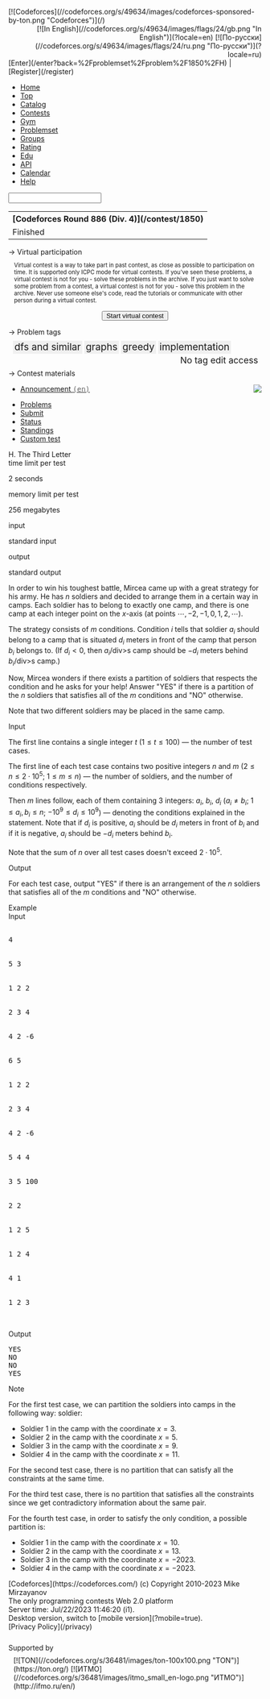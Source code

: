 <span style="display:none;" class="csrf-token" data-csrf="e693a907ece8a5f3d724691285a3788b"> </span><script type="text/javascript">String.prototype.hashCode = function() { var hash = 0, i, chr; if (this.length === 0) return hash; for (i = 0; i < this.length; i++) { chr = this.charCodeAt(i); hash = ((hash << 5) - hash) + chr; hash |= 0; // Convert to 32bit integer } return hash; }; var queryMobile = Codeforces.queryString.mobile; if (queryMobile === "true" || queryMobile === "false") { Codeforces.putToStorage("useMobile", queryMobile === "true"); } else { var useMobile = Codeforces.getFromStorage("useMobile"); if (useMobile === true || useMobile === false) { if (useMobile != false) { Codeforces.redirect(Codeforces.updateUrlParameter(document.location.href, "mobile", useMobile)); } } }</script> <script type="text/javascript">if (window.parent.frames.length > 0) { window.stop(); }</script> <script type="text/javascript">$(document).ready(function () { (function () { jQuery.expr[':'].containsCI = function(elem, index, match) { return !match || !match.length || match.length < 4 || !match[3] || ( elem.textContent || elem.innerText || jQuery(elem).text() || '' ).toLowerCase().indexOf(match[3].toLowerCase()) >= 0; } }(jQuery)); $.ajaxPrefilter(function(options, originalOptions, xhr) { var csrf = Codeforces.getCsrfToken(); if (csrf) { var data = originalOptions.data; if (originalOptions.data !== undefined) { if (Object.prototype.toString.call(originalOptions.data) === '[object String]') { data = $.deparam(originalOptions.data); } } else { data = {}; } options.data = $.param($.extend(data, { csrf_token: csrf })); } }); window.getCodeforcesServerTime = function(callback) { $.post("/data/time", {}, callback, "json"); } window.updateTypography = function () { $("div.ttypography code").addClass("tt"); $("div.ttypography pre>code").addClass("prettyprint").removeClass("tt"); $("div.ttypography table").addClass("bordertable"); prettyPrint(); } $.ajaxSetup({ scriptCharset: "utf-8" ,contentType: "application/x-www-form-urlencoded; charset=UTF-8", headers: { 'X-Csrf-Token': Codeforces.getCsrfToken() }}); window.updateTypography(); Codeforces.signForms(); setTimeout(function() { $(".second-level-menu-list").lavaLamp({ fx: "backout", speed: 700 }); }, 100); Codeforces.countdown(); $("a[rel='photobox']").colorbox(); function showAnnouncements(json) { //info("j=" + JSON.stringify(json)); if (json.t != "a") { return; } setTimeout(function() { Codeforces.showAnnouncements(json.d, "en"); }, Math.random() * 500); } function showEventCatcherUserMessage(json) { if (json.t == "s") { var points = json.d[5]; var passedTestCount = json.d[7]; var judgedTestCount = json.d[8]; var verdict = preparedVerdictFormats[json.d[12]]; var verdictPrototypeDiv = $(".verdictPrototypeDiv"); verdictPrototypeDiv.html(verdict); if (judgedTestCount != null && judgedTestCount != undefined) { verdictPrototypeDiv.find(".verdict-format-judged").text(judgedTestCount); } if (passedTestCount != null && passedTestCount != undefined) { verdictPrototypeDiv.find(".verdict-format-passed").text(passedTestCount); } if (points != null && points != undefined) { verdictPrototypeDiv.find(".verdict-format-points").text(points); } Codeforces.showMessage(verdictPrototypeDiv.text()); } } $(".clickable-title").each(function() { var title = $(this).attr("data-title"); if (title) { var tmp = document.createElement("DIV"); tmp.innerHTML = title; $(this).attr("title", tmp.textContent || tmp.innerText || ""); } }); $(".clickable-title").click(function() { var title = $(this).attr("data-title"); if (title) { Codeforces.alert(title); } else { Codeforces.alert($(this).attr("title")); } }).css("position", "relative").css("bottom", "3px"); Codeforces.showDelayedMessage(); Codeforces.reformatTimes(); //Codeforces.initializePubSub(); if (window.codeforcesOptions.subscribeServerUrl) { window.eventCatcher = new EventCatcher( window.codeforcesOptions.subscribeServerUrl, [ Codeforces.getGlobalChannel(), Codeforces.getUserChannel(), Codeforces.getUserShowMessageChannel(), Codeforces.getContestChannel(), Codeforces.getParticipantChannel(), Codeforces.getTalkChannel() ] ); if (Codeforces.getParticipantChannel()) { window.eventCatcher.subscribe(Codeforces.getParticipantChannel(), function(json) { showAnnouncements(json); }); } if (Codeforces.getContestChannel()) { window.eventCatcher.subscribe(Codeforces.getContestChannel(), function(json) { showAnnouncements(json); }); } if (Codeforces.getGlobalChannel()) { window.eventCatcher.subscribe(Codeforces.getGlobalChannel(), function(json) { showAnnouncements(json); }); } if (Codeforces.getUserChannel()) { window.eventCatcher.subscribe(Codeforces.getUserChannel(), function(json) { showAnnouncements(json); }); } if (Codeforces.getUserShowMessageChannel()) { window.eventCatcher.subscribe(Codeforces.getUserShowMessageChannel(), function(json) { showEventCatcherUserMessage(json); }); } } Codeforces.setupContestTimes("/data/contests"); Codeforces.setupSpoilers(); Codeforces.setupTutorials("/data/problemTutorial"); });</script> <script type="text/javascript">var _gaq = _gaq || []; _gaq.push(['_setAccount', 'UA-743380-5']); _gaq.push(['_trackPageview']); (function () { var ga = document.createElement('script'); ga.type = 'text/javascript'; ga.async = true; ga.src = (document.location.protocol == 'https:' ? 'https://ssl' : 'http://www') + '.google-analytics.com/ga.js'; var s = document.getElementsByTagName('script')[0]; s.parentNode.insertBefore(ga, s); })();</script>

<div id="body">

<div class="side-bell" style="visibility: hidden; display: none; opacity: 0.7; width: 40px; position: fixed; right: 0; top: 0; cursor: pointer; text-align: center; line-height: 35px; color: #d3dbe4; font-weight: bold; font-size: 1.5rem;"><span class="icon-stack" style="width: 100%;"></span>  
<span class="side-bell__count" style="position: relative; top: -10px;"></span></div>

<div id="header" style="position: relative;">

<div style="float:left; max-height: 60px;">[![Codeforces](//codeforces.org/s/49634/images/codeforces-sponsored-by-ton.png "Codeforces")](/)</div>

<div class="lang-chooser">

<div style="text-align: right;">[![In English](//codeforces.org/s/49634/images/flags/24/gb.png "In English")](?locale=en) [![По-русски](//codeforces.org/s/49634/images/flags/24/ru.png "По-русски")](?locale=ru)</div>

<div>[Enter](/enter?back=%2Fproblemset%2Fproblem%2F1850%2FH) | [Register](/register)</div>

</div>

</div>

<div class="roundbox menu-box borderTopRound borderBottomRound" style="">

<div class="menu-list-container">

*   [Home](/)
*   [Top](/top)
*   [Catalog](/catalog)
*   [Contests](/contests)
*   [Gym](/gyms)
*   [Problemset](/problemset)
*   [Groups](/groups)
*   [Rating](/ratings)
*   [<span class="edu-menu-item">Edu</span>](/edu/courses)
*   [API](/apiHelp)
*   [Calendar](/calendar)
*   [Help](/help)

<form method="post" action="/search"><input type="hidden" name="csrf_token" value="e693a907ece8a5f3d724691285a3788b"> <input class="search" name="query" data-isplaceholder="true" value=""></form>

</div>

</div>

<script type="text/javascript">$(document).ready(function () { $("input.search").focus(function () { if ($(this).attr("data-isPlaceholder") === "true") { $(this).val(""); $(this).removeAttr("data-isPlaceholder"); } }); });</script>  

<div style="position: relative;">

<div id="sidebar">

<div class="roundbox sidebox borderTopRound " style="">

<table class="rtable ">

<tbody>

<tr>

<th class="left" style="width:100%;">[Codeforces Round 886 (Div. 4)](/contest/1850)</th>

</tr>

<tr>

<td class="left bottom" colspan="1"><span class="contest-state-phase">Finished</span></td>

</tr>

</tbody>

</table>

</div>

<div class="roundbox sidebox ContestVirtualFrame borderTopRound " style="">

<div class="caption titled">→ Virtual participation</div>

<div style=" " data-page-url="/data/sidebarFrames">

<div style="margin:1em;font-size:0.8em;">Virtual contest is a way to take part in past contest, as close as possible to participation on time. It is supported only ICPC mode for virtual contests. If you've seen these problems, a virtual contest is not for you - solve these problems in the archive. If you just want to solve some problem from a contest, a virtual contest is not for you - solve this problem in the archive. Never use someone else's code, read the tutorials or communicate with other person during a virtual contest.</div>

<div style="text-align:center;margin:1em;">

<form action="/contest/1850/virtual" method="get"><input type="submit" name="submit" value="Start virtual contest" style="padding:0 0.5em;"></form>

</div>

</div>

<script>$(function () { $(".ContestVirtualFrame .sidebar-caption-icon").click(function() { $(this).toggleClass("la-angle-down la-angle-right"); const $target = $(this).parent().next(); $target.toggle(); const dataPageUrl = $target.attr("data-page-url"); const collapsed = $(this).hasClass("la-angle-right"); const params = { action: "setCollapsed", sidebarFrameSimpleClassName: "ContestVirtualFrame", collapsed }; $.each($target[0].attributes, function(i, a) { const name = a.name; if (name.startsWith("data-extra-key-")) { const key = a.value; const keyIndex = parseInt(name.substring("data-extra-key-".length)); const value = $target.attr("data-extra-value-" + keyIndex); params[key] = value; } }); $.post(dataPageUrl, params, function (result) { if (result["success"] !== "true") { Codeforces.showMessage("Failed to save collapsed state."); } }, "json"); return false; }); })</script></div>

<div class="roundbox sidebox borderTopRound " style="">

<div class="caption titled">→ Problem tags</div>

<div style="padding: 0.5em;">

<div class="roundbox  borderTopRound borderBottomRound" style="margin:2px; padding:0 3px 2px 3px; background-color:#f0f0f0;float:left;"><span class="tag-box" style="font-size:1.2rem;" title="Dfs and similar">dfs and similar</span></div>

<div class="roundbox  borderTopRound borderBottomRound" style="margin:2px; padding:0 3px 2px 3px; background-color:#f0f0f0;float:left;"><span class="tag-box" style="font-size:1.2rem;" title="Graphs">graphs</span></div>

<div class="roundbox  borderTopRound borderBottomRound" style="margin:2px; padding:0 3px 2px 3px; background-color:#f0f0f0;float:left;"><span class="tag-box" style="font-size:1.2rem;" title="Greedy algorithms">greedy</span></div>

<div class="roundbox  borderTopRound borderBottomRound" style="margin:2px; padding:0 3px 2px 3px; background-color:#f0f0f0;float:left;"><span class="tag-box" style="font-size:1.2rem;" title="Implementation problems, programming technics, simulation">implementation</span></div>

<div style="clear:both;text-align:right;font-size:1.1rem;"><span title="Please login into the Codeforces" class="notice">No tag edit access</span></div>

</div>

</div>

<form id="addTagForm" action="/data/problemTags" method="post" style="display:none;"><input type="hidden" name="csrf_token" value="e693a907ece8a5f3d724691285a3788b"> <input name="action" type="hidden" value="addTag"> <input name="problemId" type="hidden" value="2083774"> <input name="tagName" type="hidden" value=""></form>

<form id="removeTagForm" action="/data/problemTags" method="post" style="display:none;"><input type="hidden" name="csrf_token" value="e693a907ece8a5f3d724691285a3788b"> <input name="action" type="hidden" value="removeTag"> <input name="problemId" type="hidden" value="2083774"> <input name="tagName" type="hidden" value=""></form>

<script type="text/javascript">$(".tag-box img").click(function () { var tagName = $(this).attr("value"); Codeforces.confirm("Are you sure you want to remove this tag?", function () { $("#removeTagForm input[name=tagName]").val(tagName); $("#removeTagForm").submit(); }, function () { }, "Yes", "No"); }); $("#addTagLink").click(function () { $(this).hide(); $("#addTagLabel").show(); return false; }); $("#addTagSelect").change(function () { var tagName = $(this).val(); if (tagName === "") { $("#addTagLabel").hide(); $("#addTagLink").show(); } else { $("#addTagForm input[name=tagName]").val(tagName); $("#addTagForm").submit(); } });</script> <style type="text/css">#new-resource-form tr td { padding-top: 0.5em; } #new-resource-form input:not([type="submit"]) { font-size: 0.8em; } #new-resource-form select { font-size: 0.8em; } .new-resource-error { font-size: 0.8em; } .resource-locale { color: #666; font-family: Consolas, "Andale Mono WT", "Andale Mono", "Lucida Console", "Lucida Sans Typewriter", "DejaVu Sans Mono", "Bitstream Vera Sans Mono", "Liberation Mono", "Nimbus Mono L", Monaco, "Courier New", Courier, monospace; }</style>

<div class="roundbox sidebox sidebar-menu borderTopRound " style="">

<div class="caption titled">→ Contest materials</div>

*   <span>[Announcement <span class="resource-locale">(en)</span>](/blog/entry/118431 "Codeforces Round 886 (Div. 4)") </span><span style="float: right;">![](//codeforces.org/s/49634/images/icons/close-10x10.png)</span> 

</div>

</div>

<div id="pageContent" class="content-with-sidebar">

<div class="second-level-menu">

*   [Problems](/problemset)
*   [Submit](/problemset/submit)
*   [Status](/problemset/status)
*   [Standings](/problemset/standings)
*   [Custom test](/problemset/customtest)

</div>

<style>#facebox .content:has(.diff-popup) { width: 90vw; max-width: 120rem !important; } .testCaseMarker { position: absolute; font-weight: bold; font-size: 1rem; } .diff-popup { width: 90vw; max-width: 120rem !important; display: none; overflow: auto; } .input-output-copier { font-size: 1.2rem; float: right; color: #888 !important; cursor: pointer; border: 1px solid rgb(185, 185, 185); padding: 3px; margin: 1px; line-height: 1.1rem; text-transform: none; } .input-output-copier:hover { background-color: #def; } .test-explanation textarea { width: 100%; height: 1.5em; } .pending-submission-message { color: darkorange !important; }</style> <script>const OPENING_SPACE = String.fromCharCode(1001); const CLOSING_SPACE = String.fromCharCode(1002); const nodeToText = function (node, pre) { let result = []; if (node.tagName === "SCRIPT" || node.tagName === "math" || (node.classList && node.classList.contains("input-output-copier"))) return []; if (node.tagName === "NOBR") { result.push(OPENING_SPACE); } if (node.nodeType === Node.TEXT_NODE) { let s = node.textContent; if (!pre) { s = s.replace(/\s+/g, " "); } if (s.length > 0) { result.push(s); } } if (pre && node.tagName === "BR") { result.push("\n"); } node.childNodes.forEach(function (child) { result.push(nodeToText(child, node.tagName === "PRE").join("")); }); if (node.tagName === "DIV" || node.tagName === "P" || node.tagName === "PRE" || node.tagName === "UL" || node.tagName === "LI" ) { result.push("\n"); } if (node.tagName === "NOBR") { result.push(CLOSING_SPACE); } return result; } const isSpecial = function (c) { return c === ',' || c === '.' || c === ';' || c === ')' || c === ' '; } const convertStatementToText = function(statmentNode) { const text = nodeToText(statmentNode, false).join("").replace(/ +/g, " ").replace(/\n\n+/g, "\n\n"); let result = []; for (let i = 0; i < text.length; i++) { const c = text.charAt(i); if (c === OPENING_SPACE) { if (!((i > 0 && text.charAt(i - 1) === '(') || (result.length > 0 && result[result.length - 1] === ' '))) { result.push('+'); } } else if (c === CLOSING_SPACE) { if (!(i + 1 < text.length && isSpecial(text.charAt(i + 1)))) { result.push('-'); } } else { result.push(c); } } return result.join("").split("\n").map(value => value.trim()).join("\n"); };</script>

<div class="problemindexholder" problemindex="H" data-uuid="ps_5aaab802536a92918df89dfc81448c450f2c8bfc">

<div style="display: none; margin:1em 0;text-align: center; position: relative;" class="alert alert-info diff-notifier">

<div>The problem statement has recently been changed. [View the changes.](#)</div>

<span class="diff-notifier-close" style="position: absolute; top: 0.2em; right: 0.3em; cursor: pointer; font-size: 1.4em;">×</span></div>

<div class="ttypography">

<div class="problem-statement">

<div class="header">

<div class="title">H. The Third Letter</div>

<div class="time-limit">

<div class="property-title">time limit per test</div>

2 seconds</div>

<div class="memory-limit">

<div class="property-title">memory limit per test</div>

256 megabytes</div>

<div class="input-file">

<div class="property-title">input</div>

standard input</div>

<div class="output-file">

<div class="property-title">output</div>

standard output</div>

</div>

<div>

In order to win his toughest battle, Mircea came up with a great strategy for his army. He has $n$ soldiers and decided to arrange them in a certain way in camps. Each soldier has to belong to exactly one camp, and there is one camp at each integer point on the $x$-axis (at points $\cdots, -2, -1, 0, 1, 2, \cdots$).

The strategy consists of $m$ conditions. Condition $i$ tells that soldier $a_i$ should belong to a camp that is situated $d_i$ meters in front of the camp that person $b_i$ belongs to. (If $d_i < 0$, then $a_i$/div>s camp should be $-d_i$ meters behind $b_i$/div>s camp.)

Now, Mircea wonders if there exists a partition of soldiers that respects the condition and he asks for your help! Answer "<span class="tex-font-style-tt">YES</span>" if there is a partition of the $n$ soldiers that satisfies <span class="tex-font-style-bf">all</span> of the $m$ conditions and "<span class="tex-font-style-tt">NO</span>" otherwise.

Note that two different soldiers <span class="tex-font-style-bf">may</span> be placed in the same camp.

</div>

<div class="input-specification">

<div class="section-title">Input</div>

The first line contains a single integer $t$ ($1 \leq t \leq 100$) — the number of test cases.

The first line of each test case contains two positive integers $n$ and $m$ ($2 \leq n \leq 2 \cdot 10^5$; $1 \leq m \leq n$) — the number of soldiers, and the number of conditions respectively.

Then $m$ lines follow, each of them containing $3$ integers: $a_i$, $b_i$, $d_i$ ($a_i \neq b_i$; $1 \leq a_i, b_i \leq n$; $-10^9 \leq d_i \leq 10^9$) — denoting the conditions explained in the statement. Note that if $d_i$ is positive, $a_i$ should be $d_i$ meters in front of $b_i$ and if it is negative, $a_i$ should be $-d_i$ meters behind $b_i$.

Note that the sum of $n$ over all test cases doesn't exceed $2 \cdot 10^5$.

</div>

<div class="output-specification">

<div class="section-title">Output</div>

For each test case, output "<span class="tex-font-style-tt">YES</span>" if there is an arrangement of the $n$ soldiers that satisfies <span class="tex-font-style-bf">all</span> of the $m$ conditions and "<span class="tex-font-style-tt">NO</span>" otherwise.

</div>

<div class="sample-tests">

<div class="section-title">Example</div>

<div class="sample-test">

<div class="input">

<div class="title">Input</div>

<pre>

<div class="test-example-line test-example-line-even test-example-line-0">4</div>

<div class="test-example-line test-example-line-odd test-example-line-1">5 3</div>

<div class="test-example-line test-example-line-odd test-example-line-1">1 2 2</div>

<div class="test-example-line test-example-line-odd test-example-line-1">2 3 4</div>

<div class="test-example-line test-example-line-odd test-example-line-1">4 2 -6</div>

<div class="test-example-line test-example-line-even test-example-line-2">6 5</div>

<div class="test-example-line test-example-line-even test-example-line-2">1 2 2</div>

<div class="test-example-line test-example-line-even test-example-line-2">2 3 4</div>

<div class="test-example-line test-example-line-even test-example-line-2">4 2 -6</div>

<div class="test-example-line test-example-line-even test-example-line-2">5 4 4</div>

<div class="test-example-line test-example-line-even test-example-line-2">3 5 100</div>

<div class="test-example-line test-example-line-odd test-example-line-3">2 2</div>

<div class="test-example-line test-example-line-odd test-example-line-3">1 2 5</div>

<div class="test-example-line test-example-line-odd test-example-line-3">1 2 4</div>

<div class="test-example-line test-example-line-even test-example-line-4">4 1</div>

<div class="test-example-line test-example-line-even test-example-line-4">1 2 3</div>

</pre>

</div>

<div class="output">

<div class="title">Output</div>

<pre>YES
NO
NO
YES
</pre>

</div>

</div>

</div>

<div class="note">

<div class="section-title">Note</div>

For the first test case, we can partition the soldiers into camps in the following way: soldier:

*   Soldier $1$ in the camp with the coordinate $x = 3$.
*   Soldier $2$ in the camp with the coordinate $x = 5$.
*   Soldier $3$ in the camp with the coordinate $x = 9$.
*   Soldier $4$ in the camp with the coordinate $x = 11$.

For the second test case, there is no partition that can satisfy all the constraints at the same time.

For the third test case, there is no partition that satisfies all the constraints since we get contradictory information about the same pair.

For the fourth test case, in order to satisfy the only condition, a possible partition is:

*   Soldier $1$ in the camp with the coordinate $x = 10$.
*   Soldier $2$ in the camp with the coordinate $x = 13$.
*   Soldier $3$ in the camp with the coordinate $x = -2023$.
*   Soldier $4$ in the camp with the coordinate $x = -2023$.

</div>

</div>

</div>

</div>

<script>$(function () { Codeforces.addMathJaxListener(function () { let $problem = $("div[problemindex=H]"); let uuid = $problem.attr("data-uuid"); let statementText = convertStatementToText($problem.find(".ttypography").get(0)); let previousStatementText = Codeforces.getFromStorage(uuid); if (previousStatementText) { if (previousStatementText !== statementText) { $problem.find(".diff-notifier").show(); $problem.find(".diff-notifier-close").click(function() { Codeforces.putToStorageTtl(uuid, statementText, 6 * 60 * 60); $problem.find(".diff-notifier").hide(); }); $problem.find("a.view-changes").click(function() { $.post("/data/diff", {action: "getDiff", a: previousStatementText, b: statementText}, function (result) { if (result["success"] === "true") { Codeforces.facebox(".diff-popup", "//codeforces.org/s/49634"); $("#facebox .diff-popup").html(result["diff"]); } }, "json"); }); } } else { Codeforces.putToStorageTtl(uuid, statementText, 6 * 60 * 60); } }); });</script> <script type="text/javascript">$(document).ready(function () { window.changedTests = new Set(); function endsWith(string, suffix) { return string.indexOf(suffix, string.length - suffix.length) !== -1; } const inputFileDiv = $("div.input-file"); const inputFile = inputFileDiv.text(); const outputFileDiv = $("div.output-file"); const outputFile = outputFileDiv.text(); if (!endsWith(inputFile, "standard input") && !endsWith(inputFile, "standard input")) { inputFileDiv.attr("style", "font-weight: bold"); } if (!endsWith(outputFile, "standard output") && !endsWith(outputFile, "standard output")) { outputFileDiv.attr("style", "font-weight: bold"); } const titleDiv = $("div.header div.title"); String.prototype.replaceAll = function (search, replace) { return this.split(search).join(replace); }; $(".sample-test .title").each(function () { const preId = ("id" + Math.random()).replaceAll(".", "0"); const cpyId = ("id" + Math.random()).replaceAll(".", "0"); $(this).parent().find("pre").attr("id", preId); const $copy = $("<div title='Copy' data-clipboard-target='#" + preId + "' id='" + cpyId + "' class='input-output-copier'>Copy</div>"); $(this).append($copy); const clipboard = new Clipboard('#' + cpyId, { text: function (trigger) { const pre = document.querySelector('#' + preId); const lines = pre.querySelectorAll(".test-example-line"); return Codeforces.filterClipboardText(pre.innerText, lines.length); } }); const isInput = $(this).parent().hasClass("input"); clipboard.on('success', function (e) { if (isInput) { Codeforces.showMessage("The example input has been copied into the clipboard"); } else { Codeforces.showMessage("The example output has been copied into the clipboard"); } e.clearSelection(); }); }); $(".test-form-item input").change(function () { addPendingSubmissionMessage($($(this).closest("form")), "You changed the answer, do not forget to submit it if you want to save the changes"); const index = $(this).closest(".problemindexholder").attr("problemindex"); let test = ""; $(this).closest("form input").each(function () { const test_ = $(this).attr("name"); if (test_ && test_.substring(0, 4) === "test") { test = test_; } }); if (index.length > 0 && test.length > 0) { const indexTest = index + "::" + test; window.changedTests.add(indexTest); } }); $(window).on('beforeunload', function () { if (window.changedTests.size > 0) { return 'Dialog text here'; } }); autosize($('.test-explanation textarea')); $(".test-example-line").hover(function() { $(this).attr("class").split(" ").forEach((clazz) => { if (clazz.substr(0, "test-example-line-".length) === "test-example-line-") { let end = clazz.substr("test-example-line-".length); if (end !== "even" && end !== "odd" && end !== "0") { let top = 1E20; let left = 1E20; let problem = $(this).closest(".problemindexholder"); $(this).closest(".input").find("." + clazz).css("background-color", "#FFFDE7").each(function() { top = Math.min(top, $(this).offset().top); left = Math.min(left, $(this).offset().left); }); let testCaseMarker = problem.find(".testCaseMarker_" + end); if (testCaseMarker.length === 0) { const html = "<div class=\"testCaseMarker testCaseMarker_" + end + " notice\"></div>"; problem.append($(html)); testCaseMarker = problem.find(".testCaseMarker_" + end); } if (testCaseMarker) { testCaseMarker.show() .offset({top, left: left - 20}) .text(end); } } } }); }, function() { $(this).attr("class").split(" ").forEach((clazz) => { if (clazz.substr(0, "test-example-line-".length) === "test-example-line-") { let end = clazz.substr("test-example-line-".length); if (end !== "even" && end !== "odd" && end !== "0") { $("." + clazz).css("background-color", ""); $(this).closest(".problemindexholder").find(".testCaseMarker_" + end).hide(); } } }); }); });</script></div>

</div>

<div id="footer">

<div>[Codeforces](https://codeforces.com/) (c) Copyright 2010-2023 Mike Mirzayanov</div>

<div>The only programming contests Web 2.0 platform</div>

<div>Server time: <span class="format-timewithseconds" data-locale="en">Jul/22/2023 11:46:20</span> (i1).</div>

<div>Desktop version, switch to [mobile version](?mobile=true).</div>

<div class="smaller">[Privacy Policy](/privacy)</div>

<div style="margin-top: 25px;">Supported by</div>

<div style="margin-top: 8px; padding-bottom: 20px; position: relative; left: 10px;">[![TON](//codeforces.org/s/36481/images/ton-100x100.png "TON")](https://ton.org/) [![ИТМО](//codeforces.org/s/36481/images/itmo_small_en-logo.png "ИТМО")](http://ifmo.ru/en/)</div>

</div>

<script type="text/javascript">$(function() { $(".switchToMobile").click(function() { Codeforces.redirect(Codeforces.updateUrlParameter(document.location.href, "mobile", "true")); return false; }); $(".switchToDesktop").click(function() { Codeforces.redirect(Codeforces.updateUrlParameter(document.location.href, "mobile", "false")); return false; }); });</script> <script type="text/javascript">$(document).ready(function () { if ($(window).width() < 1600) { $('.button-up').css('width', '30px').css('line-height', '30px').css('font-size', '20px'); } if ($(window).width() >= 1200) { $ (window).scroll (function () { if ($ (this).scrollTop () > 100) { $ ('.button-up').fadeIn(); } else { $ ('.button-up').fadeOut(); } }); $('.button-up').click(function () { $('body,html').animate({ scrollTop: 0 }, 500); return false; }); $('.button-up').hover(function () { $(this).animate({ 'opacity':'1' }).css({'background-color':'#e7ebf0','color':'#6a86a4'}); }, function () { $(this).animate({ 'opacity':'0.7' }).css({'background':'none','color':'#d3dbe4'});; }); } Codeforces.focusOnError(); });</script>

<div class="userListsFacebox" style="display:none;">

<div style="padding: 0.5em; width: 600px; max-height: 200px; overflow-y: auto">

<div class="datatable" style="background-color: #E1E1E1; padding-bottom: 3px;">

<div style="padding: 4px 0 0 6px;font-size:1.4rem;position:relative;">User lists

<div style="position:absolute;right:0.25em;top:0.35em;"><span style="padding:0;position:relative;bottom:2px;" class="rowCount"></span>![](//codeforces.org/s/36481/images/icons/control.png) <span class="filter" style="display:none;">![](//codeforces.org/s/36481/images/icons/control-270.png) <input style="padding:0 0 0 20px;position:relative;bottom:2px;border:1px solid #aaa;height:17px;font-size:1.3rem;"></span> </div>

</div>

<div style="background-color: white;margin:0.3em 3px 0 3px;position:relative;">

<table class="">

<thead>

<tr>

<th>Name</th>

</tr>

</thead>

</table>

</div>

</div>

<script type="text/javascript">$(document).ready(function () { // Create new ':containsIgnoreCase' selector for search jQuery.expr[':'].containsIgnoreCase = function(a, i, m) { return jQuery(a).text().toUpperCase() .indexOf(m[3].toUpperCase()) >= 0; }; if (window.updateDatatableFilter == undefined) { window.updateDatatableFilter = function(i) { var parent = $(i).parent().parent().parent().parent(); $("tr.no-items", parent).remove(); $("tr", parent).hide().removeClass('visible'); var text = $(i).val(); if (text) { $("tr" + ":containsIgnoreCase('" + text + "')", parent).show().addClass('visible'); } else { parent.find(".rowCount").text(""); $("tr", parent).show().addClass('visible'); } var found = false; var visibleRowCount = 0; $("tr", parent).each(function () { if (!found) { if ($(this).find("th").size() > 0) { $(this).show().addClass('visible'); found = true; } } if ($(this).hasClass('visible')) { visibleRowCount++; } }); if (text) { parent.find(".rowCount").text("Matches: " + (visibleRowCount - (found ? 1 : 0))); } if (visibleRowCount == (found ? 1 : 0)) { $("<tr class='no-items visible'><td style=\"text-align:left;\"colspan=\"32\">No items<\/td><\/tr>").appendTo($(parent).find('table')); } $(parent).find("tr td").removeClass("dark"); $(parent).find("tr.visible:odd td").addClass("dark"); } $(".datatable .closed").click(function () { var parent = $(this).parent(); $(this).hide(); $(".filter", parent).fadeIn(function () { $("input", parent).val("").focus().css("border", "1px solid #aaa"); }); }); $(".datatable .opened").click(function () { var parent = $(this).parent().parent(); $(".filter", parent).fadeOut(function () { $(".closed", parent).show(); $("input", parent).val("").each(function () { window.updateDatatableFilter(this); }); }); }); $(".datatable .filter input").keyup(function(e) { window.updateDatatableFilter(this); e.preventDefault(); e.stopPropagation(); }); $(".datatable table").each(function () { var found = false; $("tr", this).each(function () { if (!found && $(this).find("th").size() == 0) { found = true; } }); if (!found) { $("<tr class='no-items visible'><td style=\"text-align:left;\"colspan=\"32\">No items<\/td><\/tr>").appendTo(this); } }); // Applies styles to datatables. $(".datatable").each(function () { $(this).find("tr:first th").addClass("top"); $(this).find("tr:last td").addClass("bottom"); $(this).find("tr:odd td").addClass("dark"); $(this).find("tr td:first-child, tr th:first-child").addClass("left"); $(this).find("tr td:last-child, tr th:last-child").addClass("right"); }); $(".datatable table.tablesorter").each(function () { $(this).bind("sortEnd", function () { $(".datatable").each(function () { $(this).find("th, td") .removeClass("top").removeClass("bottom") .removeClass("left").removeClass("right") .removeClass("dark"); $(this).find("tr:first th").addClass("top"); $(this).find("tr:last td").addClass("bottom"); $(this).find("tr:odd td").addClass("dark"); $(this).find("tr td:first-child, tr th:first-child").addClass("left"); $(this).find("tr td:last-child, tr th:last-child").addClass("right"); }); }); }); } });</script></div>

</div>

<script type="application/javascript">$(function() { $(".userListMarker").click(function() { $.post("/data/lists", {action: "findTouched"}, function(json) { Codeforces.facebox(".userListsFacebox"); var tbody = $("#facebox tbody"); tbody.empty(); for (var i in json) { tbody.append( $("<tr></tr>").append( $("<td></td>").attr("data-readKey", json[i].readKey).text(json[i].name) ) ); } Codeforces.updateDatatables(); tbody.find("td").css("cursor", "pointer").click(function() { document.location = Codeforces.updateUrlParameter(document.location.href, "list", $(this).attr("data-readKey")); }); }, "json"); }); });</script></div>

<script type="application/javascript">if ('serviceWorker' in navigator && 'fetch' in window && 'caches' in window) { navigator.serviceWorker.register('/service-worker-49634.js') .then(function (registration) { console.log('Service worker registered: ', registration); }) .catch(function (error) { console.log('Registration failed: ', error); }); }</script>